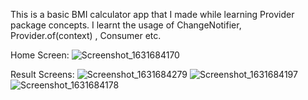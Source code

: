 This is a basic BMI calculator app that I made while learning Provider package concepts.
I learnt the usage of ChangeNotifier, Provider.of(context) , Consumer etc.

Home Screen:
![Screenshot_1631684170](https://user-images.githubusercontent.com/73649098/133377271-ad2c8dcd-f79d-4ef1-993a-6ae16927b3ca.png)

Result Screens:
![Screenshot_1631684279](https://user-images.githubusercontent.com/73649098/133377212-849d44ef-9ab7-4667-8f23-a77141e447fc.png) ![Screenshot_1631684197](https://user-images.githubusercontent.com/73649098/133377215-2cba400f-1aa8-4f8d-8dd5-a468c52a9822.png)  ![Screenshot_1631684178](https://user-images.githubusercontent.com/73649098/133377221-ac862146-7691-4765-abd8-5c22245b0f6a.png)
